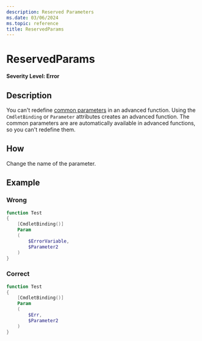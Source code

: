 ```yaml
---
description: Reserved Parameters
ms.date: 03/06/2024
ms.topic: reference
title: ReservedParams
---
```

# ReservedParams

**Severity Level: Error**

## Description

You can't redefine [common parameters][01] in an advanced function. Using the `CmdletBinding` or
`Parameter` attributes creates an advanced function. The common parameters are are automatically
available in advanced functions, so you can't redefine them.

## How

Change the name of the parameter.

## Example

### Wrong

```powershell
function Test
{
    [CmdletBinding()]
    Param
    (
        $ErrorVariable,
        $Parameter2
    )
}
```

### Correct

```powershell
function Test
{
    [CmdletBinding()]
    Param
    (
        $Err,
        $Parameter2
    )
}
```

[01]: https://learn.microsoft.com/powershell/module/microsoft.powershell.core/about/about_commonparameters
